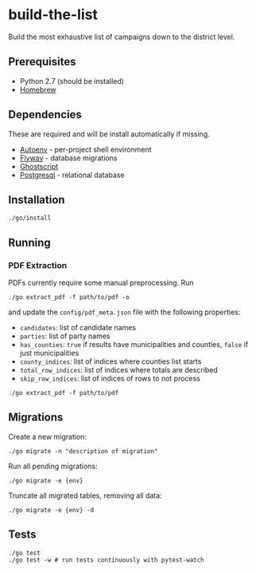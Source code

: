 # build-the-list

Build the most exhaustive list of campaigns down to the district level.

## Prerequisites

* Python 2.7 (should be installed)
* [Homebrew](https://brew.sh/)

## Dependencies

These are required and will be install automatically if missing.

* [Autoenv](https://github.com/kennethreitz/autoenv) - per-project shell environment
* [Flyway](https://flywaydb.org/) - database migrations
* [Ghostscript](https://www.ghostscript.com/)
* [Postgresql](https://www.postgresql.org/) - relational database

## Installation

```
./go/install
```

## Running

### PDF Extraction

PDFs currently require some manual preprocessing. Run

```
./go extract_pdf -f path/to/pdf -o
```

and update the `config/pdf_meta.json` file with the following properties:

* `candidates`: list of candidate names
* `parties`: list of party names
* `has_counties`: `true` if results have municipalities and counties, `false` if just municipalities
* `county_indices`: list of indices where counties list starts
* `total_row_indices`: list of indices where totals are described
* `skip_row_indices`: list of indices of rows to not process

```
./go extract_pdf -f path/to/pdf
```

## Migrations

Create a new migration:

```
./go migrate -n "description of migration"
```

Run all pending migrations:

```
./go migrate -e {env}
```

Truncate all migrated tables, removing all data:

```
./go migrate -e {env} -d
```

## Tests

```
./go test
./go test -w # run tests continuously with pytest-watch
```
